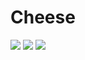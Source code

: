 # Cheese

![](https://cdn-images-1.medium.com/max/800/1*gkGgz_bxisd5vGb_3ele8A.png)
![](https://cdn-images-1.medium.com/max/800/1*oSonv55L3abiIJTYcestqg.png)
![](https://cdn-images-1.medium.com/max/800/1*-GbtbWmMJHWaJabiXputlQ.png)
